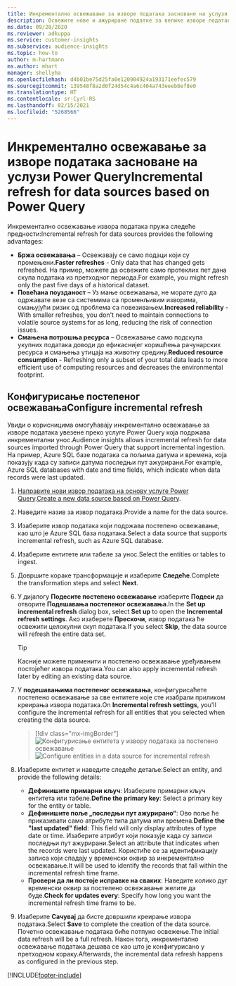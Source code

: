 ```yaml
---
title: Инкрементално освежавање за изворе података засноване на услузи Power Query
description: Освежите нове и ажуриране податке за велике изворе података на основу услуге Power Query.
ms.date: 09/28/2020
ms.reviewer: adkuppa
ms.service: customer-insights
ms.subservice: audience-insights
ms.topic: how-to
author: m-hartmann
ms.author: mhart
manager: shellyha
ms.openlocfilehash: d4b01be75d25fa0e120904924a193171eefec579
ms.sourcegitcommit: 139548f8a2d0f24d54c4a6c404a743eeeb8ef8e0
ms.translationtype: HT
ms.contentlocale: sr-Cyrl-RS
ms.lasthandoff: 02/15/2021
ms.locfileid: "5268566"
---
```

# <a name="incremental-refresh-for-data-sources-based-on-power-query"></a><span data-ttu-id="4ad24-103">Инкрементално освежавање за изворе података засноване на услузи Power Query</span><span class="sxs-lookup"><span data-stu-id="4ad24-103">Incremental refresh for data sources based on Power Query</span></span>

<span data-ttu-id="4ad24-104">Инкрементално освежавање извора података пружа следеће предности:</span><span class="sxs-lookup"><span data-stu-id="4ad24-104">Incremental refresh for data sources provides the following advantages:</span></span>

- <span data-ttu-id="4ad24-105">**Бржа освежавања** – Освежавају се само подаци који су промењени.</span><span class="sxs-lookup"><span data-stu-id="4ad24-105">**Faster refreshes** - Only data that has changed gets refreshed.</span></span> <span data-ttu-id="4ad24-106">На пример, можете да освежите само протеклих пет дана скупа података из претходног периода.</span><span class="sxs-lookup"><span data-stu-id="4ad24-106">For example, you might refresh only the past five days of a historical dataset.</span></span>
- <span data-ttu-id="4ad24-107">**Повећана поузданост** – Уз мање освежавања, не морате дуго да одржавате везе са системима са променљивим изворима, смањујући ризик од проблема са повезивањем.</span><span class="sxs-lookup"><span data-stu-id="4ad24-107">**Increased reliability** - With smaller refreshes, you don't need to maintain connections to volatile source systems for as long, reducing the risk of connection issues.</span></span>
- <span data-ttu-id="4ad24-108">**Смањена потрошња ресурса** – Освежавање само подскупа укупних података доводи до ефикаснијег коришћења рачунарских ресурса и смањења утицаја на животну средину.</span><span class="sxs-lookup"><span data-stu-id="4ad24-108">**Reduced resource consumption** - Refreshing only a subset of your total data leads to more efficient use of computing resources and decreases the environmental footprint.</span></span>

## <a name="configure-incremental-refresh"></a><span data-ttu-id="4ad24-109">Конфигурисање постепеног освежавања</span><span class="sxs-lookup"><span data-stu-id="4ad24-109">Configure incremental refresh</span></span>

<span data-ttu-id="4ad24-110">Увиди о корисницима омогућавају инкрементално освежавање за изворе података увезене преко услуге Power Query која подржава инкрементални унос.</span><span class="sxs-lookup"><span data-stu-id="4ad24-110">Audience insights allows incremental refresh for data sources imported through Power Query that support incremental ingestion.</span></span> <span data-ttu-id="4ad24-111">На пример, Azure SQL базе података са пољима датума и времена, која показују када су записи датума последњи пут ажурирани.</span><span class="sxs-lookup"><span data-stu-id="4ad24-111">For example, Azure SQL databases with date and time fields, which indicate when data records were last updated.</span></span>

1. <span data-ttu-id="4ad24-112">[Направите нови извор података на основу услуге Power Query](connect-power-query.md).</span><span class="sxs-lookup"><span data-stu-id="4ad24-112">[Create a new data source based on Power Query](connect-power-query.md).</span></span>

1. <span data-ttu-id="4ad24-113">Наведите назив за извор података.</span><span class="sxs-lookup"><span data-stu-id="4ad24-113">Provide a name for the data source.</span></span>

1. <span data-ttu-id="4ad24-114">Изаберите извор података који подржава постепено освежавање, као што је Azure SQL база података.</span><span class="sxs-lookup"><span data-stu-id="4ad24-114">Select a data source that supports incremental refresh, such as Azure SQL database.</span></span>

1. <span data-ttu-id="4ad24-115">Изаберите ентитете или табеле за унос.</span><span class="sxs-lookup"><span data-stu-id="4ad24-115">Select the entities or tables to ingest.</span></span>

1. <span data-ttu-id="4ad24-116">Довршите кораке трансформације и изаберите **Следеће**.</span><span class="sxs-lookup"><span data-stu-id="4ad24-116">Complete the transformation steps and select **Next**.</span></span>

1. <span data-ttu-id="4ad24-117">У дијалогу **Подесите постепено освежавање** изаберите **Подеси** да отворите **Подешавања постепеног освежавања**.</span><span class="sxs-lookup"><span data-stu-id="4ad24-117">In the **Set up incremental refresh** dialog box, select **Set up** to open the **Incremental refresh settings**.</span></span> <span data-ttu-id="4ad24-118">Ако изаберете **Прескочи**, извор података ће освежити целокупни скуп података.</span><span class="sxs-lookup"><span data-stu-id="4ad24-118">If you select **Skip**, the data source will refresh the entire data set.</span></span>
   > [!TIP]
   > <span data-ttu-id="4ad24-119">Касније можете применити и постепено освежавање уређивањем постојећег извора података.</span><span class="sxs-lookup"><span data-stu-id="4ad24-119">You can also apply incremental refresh later by editing an existing data source.</span></span>

1. <span data-ttu-id="4ad24-120">У **подешавањима постепеног освежавања**, конфигурисаћете постепено освежавање за све ентитете које сте изабрали приликом креирања извора података.</span><span class="sxs-lookup"><span data-stu-id="4ad24-120">On **Incremental refresh settings**, you'll configure the incremental refresh for all entities that you selected when creating the data source.</span></span>

   > [!div class="mx-imgBorder"]
   > <span data-ttu-id="4ad24-121">![Конфигурисање ентитета у извору података за постепено освежавање](media/incremental-refresh-settings.png "Конфигурисање ентитета у извору података за постепено освежавање")</span><span class="sxs-lookup"><span data-stu-id="4ad24-121">![Configure entities in a data source for incremental refresh](media/incremental-refresh-settings.png "Configure entities in a data source for incremental refresh")</span></span>

1. <span data-ttu-id="4ad24-122">Изаберите ентитет и наведите следеће детаље:</span><span class="sxs-lookup"><span data-stu-id="4ad24-122">Select an entity, and provide the following details:</span></span>

   - <span data-ttu-id="4ad24-123">**Дефинишите примарни кључ**: Изаберите примарни кључ ентитета или табеле.</span><span class="sxs-lookup"><span data-stu-id="4ad24-123">**Define the primary key**: Select a primary key for the entity or table.</span></span>
   - <span data-ttu-id="4ad24-124">**Дефинишите поље „последњи пут ажурирано“**: Ово поље ће приказивати само атрибуте типа датума или времена.</span><span class="sxs-lookup"><span data-stu-id="4ad24-124">**Define the "last updated" field**: This field will only display attributes of type date or time.</span></span> <span data-ttu-id="4ad24-125">Изаберите атрибут који показује када су записи последњи пут ажурирани.</span><span class="sxs-lookup"><span data-stu-id="4ad24-125">Select an attribute that indicates when the records were last updated.</span></span> <span data-ttu-id="4ad24-126">Користиће се за идентификацију записа који спадају у временски оквир за инкрементално освежавање.</span><span class="sxs-lookup"><span data-stu-id="4ad24-126">It will be used to identify the records that fall within the incremental refresh time frame.</span></span>
   - <span data-ttu-id="4ad24-127">**Провери да ли постоје исправке на сваких**: Наведите колико дуг временски оквир за постепено освежавање желите да буде.</span><span class="sxs-lookup"><span data-stu-id="4ad24-127">**Check for updates every**: Specify how long you want the incremental refresh time frame to be.</span></span>

1. <span data-ttu-id="4ad24-128">Изаберите **Сачувај** да бисте довршили креирање извора података.</span><span class="sxs-lookup"><span data-stu-id="4ad24-128">Select **Save** to complete the creation of the data source.</span></span> <span data-ttu-id="4ad24-129">Почетно освежавање података биће потпуно освежење.</span><span class="sxs-lookup"><span data-stu-id="4ad24-129">The initial data refresh will be a full refresh.</span></span> <span data-ttu-id="4ad24-130">Након тога, инкрементално освежавање података дешава се као што је конфигурисано у претходном кораку.</span><span class="sxs-lookup"><span data-stu-id="4ad24-130">Afterwards, the incremental data refresh happens as configured in the previous step.</span></span>


[!INCLUDE[footer-include](../includes/footer-banner.md)]